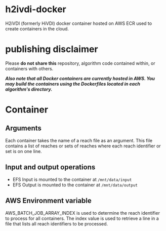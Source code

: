 # h2ivdi-docker

H2iVDI (formerly HiVDI) docker container hosted on AWS ECR used to create containers in the cloud.

# publishing disclaimer

Please **do not share this** repository, algorithm code contained within, or containers with others. 

***Also note that all Docker containers are currently hosted in AWS. You may build the containers using the Dockerfiles located in each algorithm's directory.***

# Container

## Arguments

Each container takes the name of a reach file as an argument. This file contains a list of reaches or sets of reaches where each reach identifier or set is on one line.

## Input and output operations

- EFS Input is mounted to the container at `/mnt/data/input`
- EFS Output is mounted to the container at `/mnt/data/output`

## AWS Environment variable

AWS_BATCH_JOB_ARRAY_INDEX is used to determine the reach identifier to process for all containers. The index value is used to retrieve a line in a file that lists all reach identifiers to be processed.
